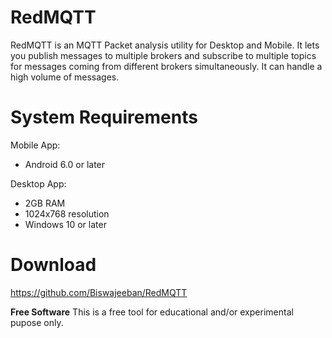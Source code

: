 # RedMQTT
RedMQTT is an MQTT Packet analysis utility for Desktop and Mobile. It lets you publish messages to multiple brokers and subscribe to multiple topics for messages coming from different brokers simultaneously.  It can handle a high volume of messages.
# System Requirements
Mobile App:
-  Android 6.0 or later 

Desktop App:
- 2GB RAM
- 1024x768 resolution
- Windows 10 or later
# Download 
https://github.com/Biswajeeban/RedMQTT

**Free Software**
This is a free tool for educational and/or experimental pupose only.
